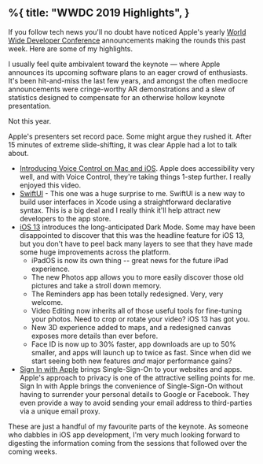 %{
	title: "WWDC 2019 Highlights",
}
---

If you follow tech news you'll no doubt have noticed Apple's yearly [World Wide
Developer Conference](https://developer.apple.com/wwdc19/) announcements making the rounds this past week. Here are some of my highlights.

I usually feel quite ambivalent toward the keynote — where Apple announces its upcoming software plans to an eager crowd of enthusiasts. It's been hit-and-miss the last few years, and amongst the often mediocre announcements were cringe-worthy AR demonstrations and a slew of statistics designed to compensate for an otherwise hollow keynote presentation.

Not this year.

Apple's presenters set record pace. Some might argue they rushed it. After 15 minutes of extreme slide-shifting, it was clear Apple had a lot to talk about.

* [Introducing Voice Control on Mac and iOS](https://www.youtube.com/watch?v=aqoXFCCTfm4). Apple does accessibility very well, and with Voice Control, they're taking things 1-step further. I really enjoyed this video.
* [SwiftUI](https://developer.apple.com/xcode/swiftui/) - This one was a huge surprise to me. SwiftUI is a new way to build user interfaces in Xcode using a straightforward declarative syntax. This is a big deal and I really think it'll help attract new developers to the app store.
* [iOS 13](https://www.apple.com/ios/ios-13-preview/) introduces the long-anticipated Dark Mode. Some may have been disappointed to discover that this was the headline feature for iOS 13, but you don't have to peel back many layers to see that they have made some huge improvements across the platform.
	* iPadOS is now its own thing -- great news for the future iPad experience.
	* The new Photos app allows you to more easily discover those old pictures and take a stroll down memory.
	* The Reminders app has been totally redesigned. Very, very welcome.
	* Video Editing now inherits all of those useful tools for fine-tuning your photos. Need to crop or rotate your video? iOS 13 has got you.
	* New 3D experience added to maps, and a redesigned canvas exposes more details than ever before.
	* Face ID is now up to 30% faster, app downloads are up to 50% smaller, and apps will launch up to twice as fast. Since when did we start seeing both new features _and_ major performance gains?
* [Sign In with Apple](https://developer.apple.com/sign-in-with-apple/) brings Single-Sign-On to your websites and apps. Apple's approach to privacy is one of the attractive selling points for me. Sign In with Apple brings the convenience of Single-Sign-On without having to surrender your personal details to Google or Facebook. They even provide a way to avoid sending your email address to third-parties via a unique email proxy.

These are just a handful of my favourite parts of the keynote. As someone who dabbles in iOS app development, I'm very much looking forward to digesting the information coming from the sessions that followed over the coming weeks.
